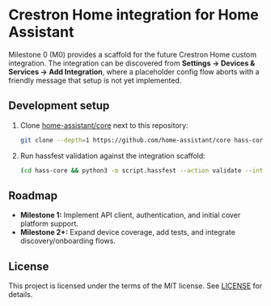 # Crestron Home integration for Home Assistant

Milestone 0 (M0) provides a scaffold for the future Crestron Home custom integration. The
integration can be discovered from **Settings → Devices & Services → Add Integration**, where a
placeholder config flow aborts with a friendly message that setup is not yet implemented.

## Development setup

1. Clone [home-assistant/core](https://github.com/home-assistant/core) next to this repository:
   ```bash
   git clone --depth=1 https://github.com/home-assistant/core hass-core
   ```
2. Run hassfest validation against the integration scaffold:
   ```bash
   (cd hass-core && python3 -m script.hassfest --action validate --integration-path ../custom_components/crestron_home)
   ```

## Roadmap

- **Milestone 1:** Implement API client, authentication, and initial cover platform support.
- **Milestone 2+:** Expand device coverage, add tests, and integrate discovery/onboarding flows.

## License

This project is licensed under the terms of the MIT license. See [LICENSE](LICENSE) for details.
